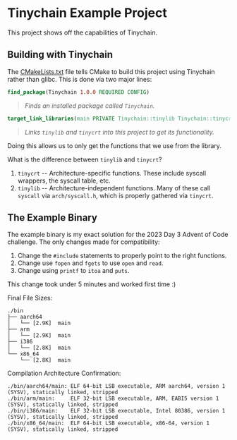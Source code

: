 # Tinychain Example Project

This project shows off the capabilities of Tinychain.

## Building with Tinychain

The [CMakeLists.txt](./CMakeLists.txt) file tells CMake to build this project using Tinychain rather than glibc. This is done via two major lines:

```cmake
find_package(Tinychain 1.0.0 REQUIRED CONFIG)
```

> _Finds an installed package called `Tinychain`._

```cmake
target_link_libraries(main PRIVATE Tinychain::tinylib Tinychain::tinycrt_x86_64)
```

> _Links `tinylib` and `tinycrt` into this project to get its functionality._

Doing this allows us to only get the functions that we use from the library.

What is the difference between `tinylib` and `tinycrt`?

1. `tinycrt` -- Architecture-specific functions. These include syscall wrappers, the syscall table, etc.
2. `tinylib` -- Architecture-independent functions. Many of these call `syscall` via `arch/syscall.h`, which is properly gathered via `tinycrt`.

## The Example Binary

The example binary is my exact solution for the 2023 Day 3 Advent of Code challenge. The only changes made for compatibility:

1. Change the `#include` statements to properly point to the right functions.
2. Change use `fopen` and `fgets` to use `open` and `read`.
3. Change using `printf` to `itoa` and `puts`.

This change took under 5 minutes and worked first time :)

Final File Sizes:

```text
./bin
├── aarch64
│   └── [2.9K]  main
├── arm
│   └── [2.9K]  main
├── i386
│   └── [2.8K]  main
└── x86_64
    └── [2.8K]  main
```

Compilation Architecture Confirmation:

```text
./bin/aarch64/main: ELF 64-bit LSB executable, ARM aarch64, version 1 (SYSV), statically linked, stripped
./bin/arm/main:     ELF 32-bit LSB executable, ARM, EABI5 version 1 (SYSV), statically linked, stripped
./bin/i386/main:    ELF 32-bit LSB executable, Intel 80386, version 1 (SYSV), statically linked, stripped
./bin/x86_64/main:  ELF 64-bit LSB executable, x86-64, version 1 (SYSV), statically linked, stripped
```
